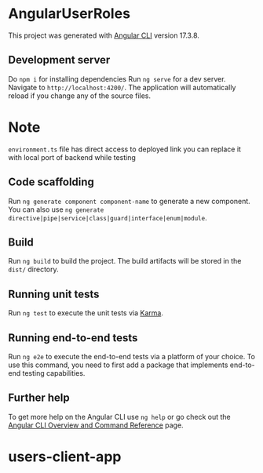 # AngularUserRoles

This project was generated with [Angular CLI](https://github.com/angular/angular-cli) version 17.3.8.

## Development server
Do `npm i` for installing dependencies
Run `ng serve` for a dev server. Navigate to `http://localhost:4200/`. The application will automatically reload if you change any of the source files.

# Note
`environment.ts` file has direct access to deployed link you can replace it with local port of backend while testing

## Code scaffolding

Run `ng generate component component-name` to generate a new component. You can also use `ng generate directive|pipe|service|class|guard|interface|enum|module`.

## Build

Run `ng build` to build the project. The build artifacts will be stored in the `dist/` directory.

## Running unit tests

Run `ng test` to execute the unit tests via [Karma](https://karma-runner.github.io).

## Running end-to-end tests

Run `ng e2e` to execute the end-to-end tests via a platform of your choice. To use this command, you need to first add a package that implements end-to-end testing capabilities.

## Further help

To get more help on the Angular CLI use `ng help` or go check out the [Angular CLI Overview and Command Reference](https://angular.io/cli) page.
# users-client-app
